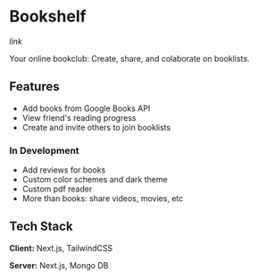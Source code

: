 
# Bookshelf

_link_

Your online bookclub: Create, share, and colaborate on booklists.


## Features

- Add books from Google Books API
- View friend's reading progress
- Create and invite others to join booklists

### In Development 
- Add reviews for books
- Custom color schemes and dark theme
- Custom pdf reader
- More than books: share videos, movies, etc


## Tech Stack

**Client:** Next.js, TailwindCSS

**Server:** Next.js, Mongo DB


